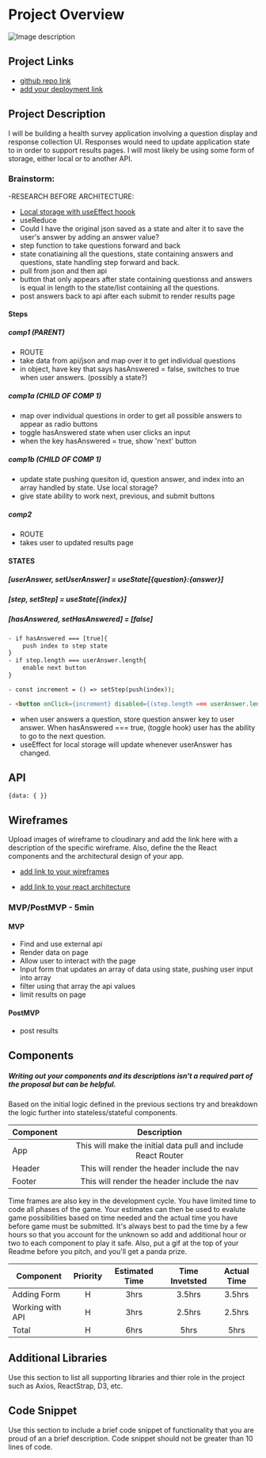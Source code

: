 # Project Overview
![Image description](https://media.tenor.com/images/afdd108e2e6b46fd825a66e1b92dc87e/tenor.gif)

## Project Links

- [github repo link](https://github.com/hbubley/react_app_project_2)
- [add your deployment link]()

## Project Description

I will be building a health survey application involving a question display and response collection UI.  Responses would need to update application state to in order to support results pages.
I will most likely be using some form of storage, either local or to another API. 

### Brainstorm:
-RESEARCH BEFORE ARCHITECTURE:

- [Local storage with useEffect hoook](https://www.udemy.com/course/modern-react-bootcamp/learn/lecture/14384908#overview)
- useReduce
- Could I have the original json saved as a state and alter it to save the user's answer by adding an answer value?
- step function to take questions forward and back
- state conatiaining all the questions, state containing answers and questions, state handling step forward and back.
- pull from json and then api
- button that only appears after state containing questionss and answers is equal in length to the state/list containing all the questions. 
- post answers back to api after each submit to render results page

#### Steps

##### comp1 (PARENT)

- ROUTE
- take data from api/json and map over it to get individual questions
- in object, have key that says hasAnswered = false, switches to true when user answers. (possibly a state?)

##### comp1a (CHILD OF COMP 1)

- map over individual questions in order to get all possible answers to appear as radio buttons
- toggle hasAnswered state when user clicks an input
- when the key hasAnswered = true, show 'next' button

##### comp1b (CHILD OF COMP 1)

- update state pushing quesiton id, question answer, and index into an array handled by state. Use local storage?
- give state ability to work next, previous, and submit buttons

##### comp2

- ROUTE
- takes user to updated results page

#### STATES

##### [userAnswer, setUserAnswer] = useState[{question}:{answer}]

##### [step, setStep] = useState[{index}]

##### [hasAnswered, setHasAnswered] = [false]

``` HTML
- if hasAnswered === [true]{
    push index to step state
}
- if step.length === userAnswer.length{
    enable next button
}

- const increment = () => setStep(push(index));

- <button onClick={increment} disabled={(step.length === userAnswer.length && hasAnswered===true) ? true : false}>
```

- when user answers a question, store question answer key to user answer. When hasAnswered === true, (toggle hook) user has the ability to go to the next question. 
- useEffect for local storage will update whenever userAnswer has changed. 


## API




```
{data: { }}
```


## Wireframes

Upload images of wireframe to cloudinary and add the link here with a description of the specific wireframe. Also, define the the React components and the architectural design of your app.

- [add link to your wireframes]()

- [add link to your react architecture]()


### MVP/PostMVP - 5min



#### MVP
- Find and use external api
- Render data on page
- Allow user to interact with the page
- Input form that updates an array of data using state, pushing user input into array
- filter using that array the api values
- limit results on page

#### PostMVP 

- post results

## Components
##### Writing out your components and its descriptions isn't a required part of the proposal but can be helpful.

Based on the initial logic defined in the previous sections try and breakdown the logic further into stateless/stateful components.

| Component | Description |
| --- | :---: |  
| App | This will make the initial data pull and include React Router|
| Header | This will render the header include the nav |
| Footer | This will render the header include the nav |


Time frames are also key in the development cycle.  You have limited time to code all phases of the game.  Your estimates can then be used to evalute game possibilities based on time needed and the actual time you have before game must be submitted. It's always best to pad the time by a few hours so that you account for the unknown so add and additional hour or two to each component to play it safe. Also, put a gif at the top of your Readme before you pitch, and you'll get a panda prize.

| Component | Priority | Estimated Time | Time Invetsted | Actual Time |
| --- | :---: |  :---: | :---: | :---: |
| Adding Form | H | 3hrs| 3.5hrs | 3.5hrs |
| Working with API | H | 3hrs| 2.5hrs | 2.5hrs |
| Total | H | 6hrs| 5hrs | 5hrs |

## Additional Libraries
 Use this section to list all supporting libraries and thier role in the project such as Axios, ReactStrap, D3, etc.

## Code Snippet

Use this section to include a brief code snippet of functionality that you are proud of an a brief description.  Code snippet should not be greater than 10 lines of code.

```

```
<!-- 
Important Code:
```
Question HTMML:

    <div class="question mb-4 pt-4 p-4 p-md-5">
                        <h3 class="mb-4">5. Has the person fallen in the past 12 months?</h3>

                        <label class="answer btn btn-lg btn-light text-primary mr-2">
                            <input style="display: inline-block; vertical-align: baseline;" value="Yes" type="radio" name="CFRA5">&nbsp; <span style="display: inline-block; vertical-align: middle;">Yes</span>
                        </label>

                        <label class="answer btn btn-lg btn-light text-primary mr-2">
                            <input style="display: inline-block; vertical-align: baseline;" value="No" type="radio" name="CFRA5">&nbsp; <span style="display: inline-block; vertical-align: middle;">No</span>
                        </label>

                        <label class="answer btn btn-lg btn-light text-primary mr-2">
                            <input style="display: inline-block; vertical-align: baseline;" value="Unknown" type="radio" name="CFRA5">&nbsp; <span style="display: inline-block; vertical-align: middle;">Unknown</span>
                        </label>

                    </div>

window.storedFormValues = JSON.parse('{"CFRA33": "No", "CFRA32": "Yes", "CFRA31": "No", "CFRA30": "Yes", "CFRA37": "No", "CFRA36": "Yes", "CFRA35": "No", "CFRA34": "Yes", "CFRA38": "Unknown", "CFRA19": "No", "CFRA18": "No", "CFRA11": "No", "CFRA10": "Unknown", "CFRA13": "No", "CFRA12": "No", "CFRA15": "No", "CFRA14": "No", "CFRA17": "No", "CFRA16": "No", "CFRA1": "Yes", "CFRA3": "No", "CFRA2": "No", "CFRA5": "No", "CFRA4": "Unknown", "CFRA7": "Yes", "CFRA6": "No", "CFRA9": "No", "CFRA8": "No", "CFRA24": "No", "CFRA25": "Yes", "CFRA26": "No", "CFRA27": "No", "CFRA20": "Unknown", "CFRA21": "Unknown", "CFRA22": "No", "CFRA23": "No", "CFRA28": "Yes", "CFRA29": "No"}');

        var $loader = $('#loader');
        var $visibleQuestion = $('.question.active');
        var $submitBtn = $('.submit');
        var $questions = $('.questions');
        var $progressBar = $('.progress-bar');
        var totalQuestionCount = $questions.children().length;
        var respondedQuestionCount = _.size(window.storedFormValues);

        $(function() {
            $(document)
                .on('click', '.answer input', onAnswerClick)
                .on('click', '.back', onBackClick)
                .on('click', '.next', onNextClick);

            adjustQuestionsHeight($questions, $visibleQuestion);

            if (window.storedFormValues) {
                loadStoredFormValues(true);
            }


 Old code for updating progress bar:

 function updateProgressBar() {
            $progressBar.css('width', (respondedQuestionCount / totalQuestionCount) * 100 + '%');
        }

        function updateSubmitButton() {
            if (totalQuestionCount === respondedQuestionCount) {
                $submitBtn
                    .removeClass('disabled')
                    .fadeIn();
            }
        } 

 function onBackClick(e) {
            e.preventDefault();

            var $previousQuestion = $visibleQuestion.prev();

            if ($previousQuestion.length) {
                moveBack($visibleQuestion, $previousQuestion);
                $visibleQuestion = $previousQuestion;
                adjustQuestionsHeight($questions, $visibleQuestion);
            }
        }

        function onNextClick(e) {
            e.preventDefault();

            var $nextQuestion = $visibleQuestion.next();

            if ($nextQuestion.length) {
                moveForward($visibleQuestion, $nextQuestion);
                $visibleQuestion = $nextQuestion;
                adjustQuestionsHeight($questions, $visibleQuestion);

                if (!$visibleQuestion.next().length) {
                    $submitBtn.fadeIn();
                }
            }
        }

        function submitResponse(key, value, callback) {
            $.ajax({
                type: "PATCH",
                url: "/api/patientvisit/14/",
                data: JSON.stringify({
                    mds_data: window.storedFormValues,
                    changes: [{
                        type: "ASSESSMENT",
                        key: key,
                        value: value
                    }]
                }),
                success: function(response) {
                    if (
                        response &&
                        !_.isUndefined(response["mds_data"])
                    ) {
                        window.storedFormValues = response["mds_data"];

                        loadStoredFormValues(false, response["new_changes"]);

                        if (callback) {
                            callback(response);
                        }
                    }
                },
                contentType: "application/json"
            });
        }

        function loadStoredFormValues(isInitialLoad, newChanges) {
            if (newChanges) {
                _.forEach(newChanges, function(change) {
                    updateFormValues(
                        change.field,
                        change.value,
                        change.user,
                        change.datetime
                    );
                });
            } else {
                for (field in window.storedFormValues) {
                    updateFormValues(field, window.storedFormValues[field]);
                }
            }

            respondedQuestionCount = _.size(window.storedFormValues);

            updateProgressBar();
            updateSubmitButton();
        }

        function updateFormValues(field, value) {
            var $inputs = $('[name="' + field + '"]');

            if ($inputs.length) {
                if ($inputs.eq(0)[0].type == "checkbox") {
                    if (value == "1") {
                        $inputs.prop("checked", true);
                    } else {
                        $inputs.prop("checked", false);
                    }
                } else {
                    if ($inputs.eq(0).is(":radio")) {
                        $inputs.val([value]);
                    } else {
                        $inputs.val(value);
                    }
                }

                $inputs.eq(0).closest('.question').addClass('responded');
            }
        }

        function moveBack($visibleQuestion, $previousQuestion) {
            $visibleQuestion
                .removeClass('animating')
                .removeClass('previous')
                .addClass('next')
                .addClass('animating')
                .removeClass('active');
            $previousQuestion
                .removeClass('animating')
                .addClass('.previous')
                .removeClass('.next')
                .addClass('animating')
                .addClass('active');

            if ($previousQuestion.prev().length) {
                $('.back').removeClass('disabled');
            } else {
                $('.back').addClass('disabled');
            }

            if ($previousQuestion.next().length && $previousQuestion.hasClass('responded')) {
                $('.next').removeClass('disabled');
            } else {
                $('.next').addClass('disabled');
            }
        }
step functions
        function moveForward($visibleQuestion, $nextQuestion) {
            $visibleQuestion
                .removeClass('animating')
                .removeClass('next')
                .addClass('previous')
                .addClass('animating')
                .removeClass('active')
                .addClass('responded');
            $nextQuestion
                .removeClass('animating')
                .addClass('.next')
                .removeClass('.previous')
                .addClass('animating')
                .addClass('active');

            if ($nextQuestion.prev().length) {
                $('.back').removeClass('disabled');
            } else {
                $('.back').addClass('disabled');
            }

            if ($nextQuestion.next().length && $nextQuestion.hasClass('responded')) {
                $('.next').removeClass('disabled');
            } else {
                $('.next').addClass('disabled');
            }
        }

        function adjustQuestionsHeight($questions, $visibleQuestion) {
            $questions.css('height', $visibleQuestion.height() + parseInt($visibleQuestion.css('padding'), 10) * 2);
        }
    </script>

```        
-->